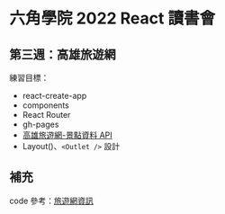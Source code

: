 # 六角學院 2022 React 讀書會

## 第三週：高雄旅遊網

練習目標：

- react-create-app
- components
- React Router
- gh-pages
- [高雄旅遊網-景點資料 API](https://api.kcg.gov.tw/ServiceList/Detail/9c8e1450-e833-499c-8320-29b36b7ace5c)
- Layout()、`<Outlet />` 設計

## 補充

code 參考：[旅遊網資訊](https://github.com/gonsakon/reactrouter2/tree/main)
